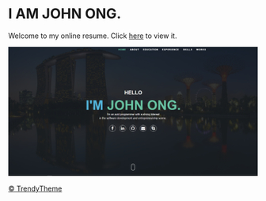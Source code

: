 # I AM JOHN ONG.

Welcome to my online resume. Click <a href="http://johnweikangong.github.io" target="_blank">here</a> to view it. 

<img src="assets/images/resumepage.png">

<a href="http://trendytheme.net/" target="_blank">&copy; TrendyTheme </a>
